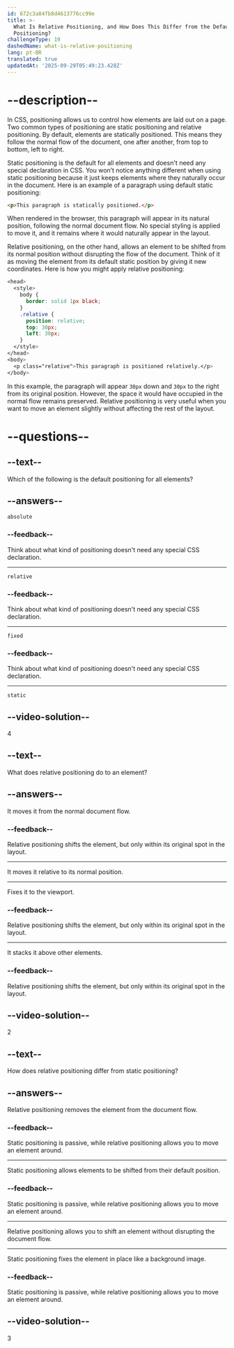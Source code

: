 ```yaml
---
id: 672c3a84fb8d4613776cc99e
title: >-
  What Is Relative Positioning, and How Does This Differ from the Default Static
  Positioning?
challengeType: 19
dashedName: what-is-relative-positioning
lang: pt-BR
translated: true
updatedAt: '2025-09-29T05:49:23.428Z'
---
```


# --description--

In CSS, positioning allows us to control how elements are laid out on a page. Two common types of positioning are static positioning and relative positioning. By default, elements are statically positioned. This means they follow the normal flow of the document, one after another, from top to bottom, left to right. 

Static positioning is the default for all elements and doesn't need any special declaration in CSS. You won’t notice anything different when using static positioning because it just keeps elements where they naturally occur in the document. Here is an example of a paragraph using default static positioning:

```html
<p>This paragraph is statically positioned.</p>
```

When rendered in the browser, this paragraph will appear in its natural position, following the normal document flow. No special styling is applied to move it, and it remains where it would naturally appear in the layout.

Relative positioning, on the other hand, allows an element to be shifted from its normal position without disrupting the flow of the document. Think of it as moving the element from its default static position by giving it new coordinates. Here is how you might apply relative positioning:

```css
<head>
  <style>
    body {
      border: solid 1px black;
    }
    .relative {
      position: relative;
      top: 30px;
      left: 30px;
    }
  </style>
</head>
<body>
  <p class="relative">This paragraph is positioned relatively.</p>
</body>
```

In this example, the paragraph will appear `30px` down and `30px` to the right from its original position. However, the space it would have occupied in the normal flow remains preserved. Relative positioning is very useful when you want to move an element slightly without affecting the rest of the layout.

# --questions--

## --text--

Which of the following is the default positioning for all elements?

## --answers--

`absolute`

### --feedback--

Think about what kind of positioning doesn't need any special CSS declaration.

---

`relative`

### --feedback--

Think about what kind of positioning doesn't need any special CSS declaration.

---

`fixed`

### --feedback--

Think about what kind of positioning doesn't need any special CSS declaration.

---

`static`

## --video-solution--

4

## --text--

What does relative positioning do to an element?

## --answers--

It moves it from the normal document flow.

### --feedback--

Relative positioning shifts the element, but only within its original spot in the layout.

---

It moves it relative to its normal position.

---

Fixes it to the viewport.

### --feedback--

Relative positioning shifts the element, but only within its original spot in the layout.

---

It stacks it above other elements.

### --feedback--

Relative positioning shifts the element, but only within its original spot in the layout.

## --video-solution--

2

## --text--

How does relative positioning differ from static positioning?

## --answers--

Relative positioning removes the element from the document flow.

### --feedback--

Static positioning is passive, while relative positioning allows you to move an element around.

---

Static positioning allows elements to be shifted from their default position.

### --feedback--

Static positioning is passive, while relative positioning allows you to move an element around.

---

Relative positioning allows you to shift an element without disrupting the document flow.

---

Static positioning fixes the element in place like a background image.

### --feedback--

Static positioning is passive, while relative positioning allows you to move an element around.

## --video-solution--

3
